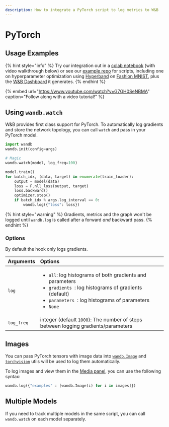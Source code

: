 ```yaml
---
description: How to integrate a PyTorch script to log metrics to W&B
---
```


# PyTorch

## Usage Examples

{% hint style="info" %}
Try our integration out in a [colab notebook](https://colab.research.google.com/github/wandb/examples/blob/master/colabs/pytorch/Simple_PyTorch_Integration.ipynb) \(with video walkthrough below\) or see our [example repo](https://github.com/wandb/examples) for scripts, including one on hyperparameter optimization using [Hyperband](https://arxiv.org/abs/1603.06560) on [Fashion MNIST](https://github.com/wandb/examples/tree/master/examples/pytorch/pytorch-cnn-fashion), plus the [W&B Dashboard](https://wandb.ai/wandb/keras-fashion-mnist/runs/5z1d85qs) it generates.
{% endhint %}

{% embed url="https://www.youtube.com/watch?v=G7GH0SeNBMA" caption="Follow along with a video tutorial!" %}

## Using `wandb.watch`

W&B provides first class support for PyTorch. To automatically log gradients and store the network topology, you can call `watch` and pass in your PyTorch model.

```python
import wandb
wandb.init(config=args)

# Magic
wandb.watch(model, log_freq=100)

model.train()
for batch_idx, (data, target) in enumerate(train_loader):
    output = model(data)
    loss = F.nll_loss(output, target)
    loss.backward()
    optimizer.step()
    if batch_idx % args.log_interval == 0:
        wandb.log({"loss": loss})
```

{% hint style="warning" %}
Gradients, metrics and the graph won't be logged until `wandb.log` is called after a forward _and_ backward pass.
{% endhint %}

### Options

By default the hook only logs gradients.

<table>
  <thead>
    <tr>
      <th style="text-align:left">Arguments</th>
      <th style="text-align:left">Options</th>
    </tr>
  </thead>
  <tbody>
    <tr>
      <td style="text-align:left"><code>log</code>
      </td>
      <td style="text-align:left">
        <ul>
          <li><code>all</code>: log histograms of both gradients and parameters</li>
          <li><code>gradients </code>: log histograms of gradients (default)</li>
          <li><code>parameters </code>: log histograms of parameters</li>
          <li><code>None</code>
          </li>
        </ul>
      </td>
    </tr>
    <tr>
      <td style="text-align:left"><code>log_freq</code>
      </td>
      <td style="text-align:left">integer (default <code>1000</code>): The number of steps between logging
        gradients/parameters</td>
    </tr>
  </tbody>
</table>

## Images

You can pass PyTorch tensors with image data into [`wandb.Image`](../../ref/python/data-types/image.md) and [`torchvision`](https://pytorch.org/vision/stable/index.html) utils will be used to log them automatically.

To log images and view them in the [Media panel](../track/log.md#media), you can use the following syntax:

```python
wandb.log({"examples" : [wandb.Image(i) for i in images]})
```

## Multiple Models

If you need to track multiple models in the same script, you can call `wandb.watch` on each model separately.

